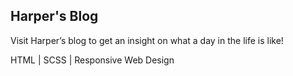 ## Harper's Blog

Visit Harper’s blog to get an insight on what a day in the life is like!

HTML | SCSS | Responsive Web Design
